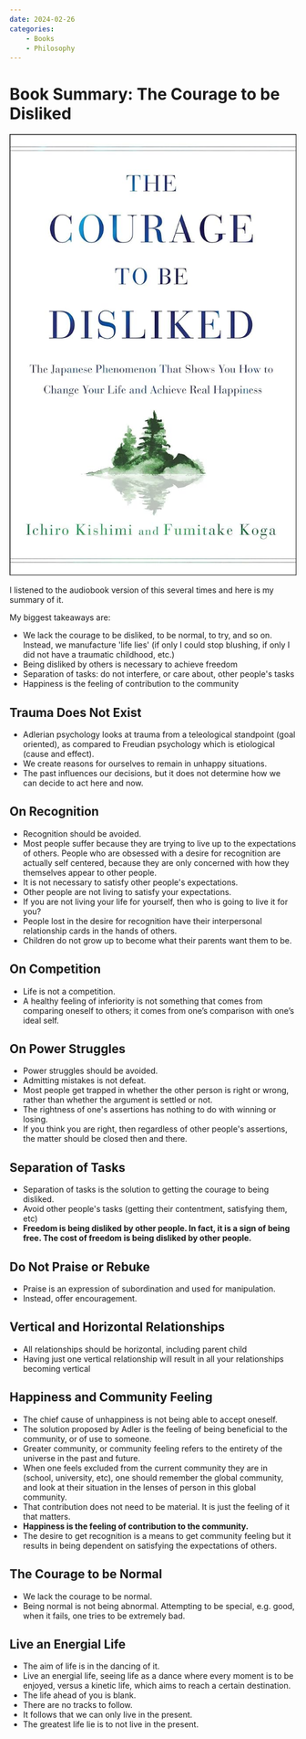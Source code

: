 ```yaml
---
date: 2024-02-26
categories:
    - Books
    - Philosophy
---
```


# Book Summary: The Courage to be Disliked

![](../../static/images/2024-02-26/cover.jpg)

I listened to the audiobook version of this several times and here is my summary of it.

My biggest takeaways are:

-   We lack the courage to be disliked, to be normal, to try, and so on. Instead, we manufacture 'life lies' (if only I could stop blushing, if only I did not have a traumatic childhood, etc.)
-   Being disliked by others is necessary to achieve freedom
-   Separation of tasks: do not interfere, or care about, other people's tasks
-   Happiness is the feeling of contribution to the community

<!-- more -->

## Trauma Does Not Exist

-   Adlerian psychology looks at trauma from a teleological standpoint (goal oriented), as compared to Freudian psychology which is etiological (cause and effect).
-   We create reasons for ourselves to remain in unhappy situations.
-   The past influences our decisions, but it does not determine how we can decide to act here and now.

## On Recognition

-   Recognition should be avoided.
-   Most people suffer because they are trying to live up to the expectations of others. People who are obsessed with a desire for recognition are actually self centered, because they are only concerned with how they themselves appear to other people.
-   It is not necessary to satisfy other people's expectations.
-   Other people are not living to satisfy your expectations.
-   If you are not living your life for yourself, then who is going to live it for you?
-   People lost in the desire for recognition have their interpersonal relationship cards in the hands of others.
-   Children do not grow up to become what their parents want them to be.

## On Competition

-   Life is not a competition.
-   A healthy feeling of inferiority is not something that comes from comparing oneself to others; it comes from one’s comparison with one’s ideal self.

## On Power Struggles

-   Power struggles should be avoided.
-   Admitting mistakes is not defeat.
-   Most people get trapped in whether the other person is right or wrong, rather than whether the argument is settled or not.
-   The rightness of one's assertions has nothing to do with winning or losing.
-   If you think you are right, then regardless of other people's assertions, the matter should be closed then and there.

## Separation of Tasks

-   Separation of tasks is the solution to getting the courage to being disliked.
-   Avoid other people's tasks (getting their contentment, satisfying them, etc)
-   **Freedom is being disliked by other people. In fact, it is a sign of being free. The cost of freedom is being disliked by other people.**

## Do Not Praise or Rebuke

-   Praise is an expression of subordination and used for manipulation.
-   Instead, offer encouragement.

## Vertical and Horizontal Relationships

-   All relationships should be horizontal, including parent child
-   Having just one vertical relationship will result in all your relationships becoming vertical

## Happiness and Community Feeling

-   The chief cause of unhappiness is not being able to accept oneself.
-   The solution proposed by Adler is the feeling of being beneficial to the community, or of use to someone.
-   Greater community, or community feeling refers to the entirety of the universe in the past and future.
-   When one feels excluded from the current community they are in (school, university, etc), one should remember the global community, and look at their situation in the lenses of person in this global community.
-   That contribution does not need to be material. It is just the feeling of it that matters.
-   **Happiness is the feeling of contribution to the community.**
-   The desire to get recognition is a means to get community feeling but it results in being dependent on satisfying the expectations of others.

## The Courage to be Normal

-   We lack the courage to be normal.
-   Being normal is not being abnormal. Attempting to be special, e.g. good, when it fails, one tries to be extremely bad.

## Live an Energial Life

-   The aim of life is in the dancing of it.
-   Live an energial life, seeing life as a dance where every moment is to be enjoyed, versus a kinetic life, which aims to reach a certain destination.
-   The life ahead of you is blank.
-   There are no tracks to follow.
-   It follows that we can only live in the present.
-   The greatest life lie is to not live in the present.
